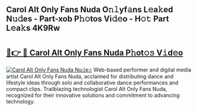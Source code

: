 ## Carol Alt Only Fans Nuda O𝚗𝚕yf𝚊ns L𝚎a𝚔ed N𝚞𝚍es - Part-xob P𝚑𝚘tos Vi𝚍𝚎o - H𝚘𝚝 Part L𝚎a𝚔s 4K9Rw

# <h2><a href="http://kf6ibs.oniu.top/?m=Carol+Alt+Only+Fans+Nuda">🔗👉 🔴 Carol Alt Only Fans Nuda P𝚑ot𝚘𝚜 V𝚒d𝚎o</a></h2>

[![Carol Alt Only Fans Nuda Nu𝚍e𝚜](https://i.imgur.com/0qMVB7G.gif)](http://kf6ibs.oniu.top/?m=Carol+Alt+Only+Fans+Nuda)
Web-based performer and digital media artist Carol Alt Only Fans Nuda, acclaimed for distributing dance and lifestyle ideas through solo and collaborative dance performances and compact clips. Trailblazing technologist Carol Alt Only Fans Nuda, recognized for their innovative solutions and commitment to advancing technology.  
